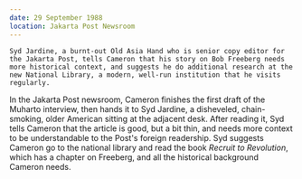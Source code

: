 ```yaml
---
date: 29 September 1988
location: Jakarta Post Newsroom
---
```


```treatment
Syd Jardine, a burnt-out Old Asia Hand who is senior copy editor for the Jakarta Post, tells Cameron that his story on Bob Freeberg needs more historical context, and suggests he do additional research at the new National Library, a modern, well-run institution that he visits regularly.
```

In the Jakarta Post newsroom, Cameron finishes the first draft of the Muharto interview, then hands it to Syd Jardine, a disheveled, chain-smoking, older American sitting at the adjacent desk. After reading it, Syd tells Cameron that the article is good, but a bit thin, and needs more context to be understandable to the Post's foreign readership. Syd suggests Cameron go to the national library and read the book *Recruit to Revolution*, which has a chapter on Freeberg, and all the historical background Cameron needs. 